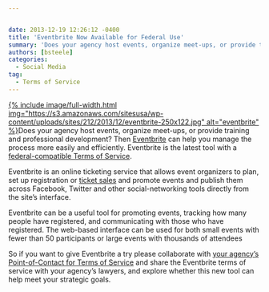 ```yaml
---


date: 2013-12-19 12:26:12 -0400
title: 'Eventbrite Now Available for Federal Use'
summary: 'Does your agency host events, organize meet-ups, or provide training and professional development? &nbsp;Then&nbsp;Eventbrite&nbsp;can help you manage the process more easily and efficiently. Eventbrite is the latest tool with a&nbsp;federal-compatible Terms of Service. Eventbrite is an online ticketing service that allows event organizers to plan, set up registration or ticket sales and'
authors: [bsteele]
categories:
  - Social Media
tag:
  - Terms of Service
---
```


<p dir="ltr">
  <a href="https://s3.amazonaws.com/sitesusa/wp-content/uploads/sites/212/2013/12/eventbrite.jpg">
{% include image/full-width.html img="https://s3.amazonaws.com/sitesusa/wp-content/uploads/sites/212/2013/12/eventbrite-250x122.jpg" alt="eventbrite" %}</a>Does your agency host events, organize meet-ups, or provide training and professional development?  Then <a href="http://www.eventbrite.com/" target="_blank">Eventbrite</a> can help you manage the process more easily and efficiently. Eventbrite is the latest tool with a <a href="https://www.WHATEVER/resources/negotiated-terms-of-service-agreements/">federal-compatible Terms of Service</a>.
</p>

<p dir="ltr">
  Eventbrite is an online ticketing service that allows event organizers to plan, set up registration or <a href="https://www.eventbrite.com/l/sell-tickets/">ticket sales</a> and promote events and publish them across Facebook, Twitter and other social-networking tools directly from the site’s  interface.
</p>

<p dir="ltr">
  Eventbrite can be a useful tool for promoting events, tracking how many people have registered,  and communicating with those who have registered. The web-based interface can be used for both small events with fewer than 50 participants or large events with thousands of attendees
</p>

<p dir="ltr">
  So if you want to give Eventbrite a try please collaborate with  <a href="https://www.WHATEVER/resources/agency-points-of-contact-for-federal-compatible-terms-of-service-agreements/">your agency’s  Point-of-Contact for Terms of Service</a>  and share the Eventbrite terms of service with your agency’s  lawyers, and explore whether this new tool can help meet your strategic goals.
</p>

<p dir="ltr">